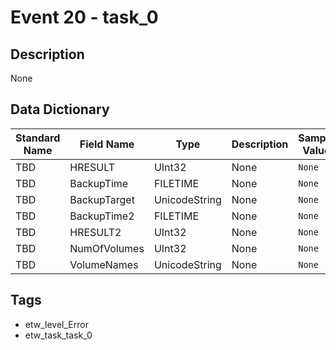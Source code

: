 # Event 20 - task_0

## Description
None

## Data Dictionary
|Standard Name|Field Name|Type|Description|Sample Value|
|---|---|---|---|---|
|TBD|HRESULT|UInt32|None|`None`|
|TBD|BackupTime|FILETIME|None|`None`|
|TBD|BackupTarget|UnicodeString|None|`None`|
|TBD|BackupTime2|FILETIME|None|`None`|
|TBD|HRESULT2|UInt32|None|`None`|
|TBD|NumOfVolumes|UInt32|None|`None`|
|TBD|VolumeNames|UnicodeString|None|`None`|

## Tags
* etw_level_Error
* etw_task_task_0